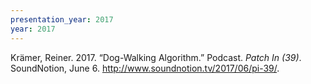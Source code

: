 ```yaml
---
presentation_year: 2017
year: 2017
---
```


Krämer, Reiner. 2017. “Dog-Walking Algorithm.” Podcast. <i>Patch In (39)</i>. SoundNotion, June 6. <a href="http://www.soundnotion.tv/2017/06/pi-39/">http://www.soundnotion.tv/2017/06/pi-39/</a>.